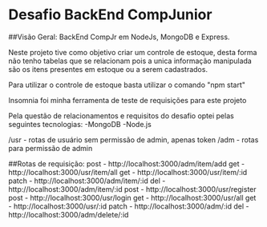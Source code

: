# Desafio BackEnd CompJunior

##Visão Geral:
BackEnd CompJr em NodeJs, MongoDB e Express.


Neste projeto tive como objetivo criar um controle de estoque, desta forma não tenho tabelas que se relacionam pois a unica informação manipulada são os itens presentes em estoque ou a serem cadastrados.

Para utilizar o controle de estoque basta utilizar o comando "npm start"

Insomnia foi minha ferramenta de teste de requisições para este projeto

Pela questão de relacionamentos e requisitos do desafio optei pelas seguintes tecnologias:
-MongoDB
-Node.js

/usr - rotas de usuário sem permissão de admin, apenas token
/adm - rotas para permissão de admin

##Rotas de requisição:
post - http://localhost:3000/adm/item/add
get - http://localhost:3000/usr/item/all
get - http://localhost:3000/usr/item/:id
patch - http://localhost:3000/adm/item/:id
del - http://localhost:3000/adm/item/:id
post - http://localhost:3000/usr/register
post - http://localhost:3000/usr/login
get - http://localhost:3000/usr/all
get - http://localhost:3000/usr/:id
patch - http://localhost:3000/adm/:id
del - http://localhost:3000/adm/delete/:id
